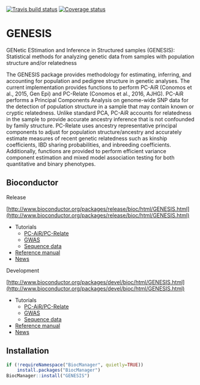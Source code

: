 [![Travis build status](https://travis-ci.org/UW-GAC/GENESIS.svg?branch=master)](https://travis-ci.org/UW-GAC/GENESIS)
[![Coverage status](https://codecov.io/gh/UW-GAC/GENESIS/branch/master/graph/badge.svg)](https://codecov.io/github/UW-GAC/GENESIS?branch=master)

# GENESIS
GENetic EStimation and Inference in Structured samples (GENESIS): Statistical methods for analyzing genetic data from samples with population structure and/or relatedness

The GENESIS package provides methodology for estimating,
        inferring, and accounting for population and pedigree structure
        in genetic analyses.  The current implementation provides
        functions to perform PC-AiR (Conomos et al., 2015, Gen Epi) and PC-Relate 
        (Conomos et al., 2016, AJHG). PC-AiR performs a Principal Components 
        Analysis on genome-wide SNP data for the detection of population 
        structure in a sample that may contain known or cryptic relatedness. 
        Unlike standard PCA, PC-AiR accounts for relatedness in the sample 
        to provide accurate ancestry inference that is not confounded by 
        family structure. PC-Relate uses ancestry representative principal 
        components to adjust for population structure/ancestry and accurately 
        estimate measures of recent genetic relatedness such as kinship 
        coefficients, IBD sharing probabilities, and inbreeding coefficients. 
        Additionally, functions are provided to perform efficient variance 
        component estimation and mixed model association testing for both 
        quantitative and binary phenotypes.

## Bioconductor

Release

[http://www.bioconductor.org/packages/release/bioc/html/GENESIS.html](http://www.bioconductor.org/packages/release/bioc/html/GENESIS.html)

* Tutorials
  * [PC-AiR/PC-Relate](http://bioconductor.org/packages/release/bioc/vignettes/GENESIS/inst/doc/pcair.html)
  * [GWAS](http://bioconductor.org/packages/release/bioc/vignettes/GENESIS/inst/doc/assoc_test.html)
  * [Sequence data](http://bioconductor.org/packages/release/bioc/vignettes/GENESIS/inst/doc/assoc_test_seq.html)
* [Reference manual](http://www.bioconductor.org/packages/release/bioc/manuals/GENESIS/man/GENESIS.pdf)
* [News](http://bioconductor.org/packages/release/bioc/news/GENESIS/NEWS)

Development

[http://www.bioconductor.org/packages/devel/bioc/html/GENESIS.html](http://www.bioconductor.org/packages/devel/bioc/html/GENESIS.html)

* Tutorials
  * [PC-AiR/PC-Relate](http://bioconductor.org/packages/devel/bioc/vignettes/GENESIS/inst/doc/pcair.html)
  * [GWAS](http://bioconductor.org/packages/devel/bioc/vignettes/GENESIS/inst/doc/assoc_test.html)
  * [Sequence data](http://bioconductor.org/packages/devel/bioc/vignettes/GENESIS/inst/doc/assoc_test_seq.html)
* [Reference manual](http://www.bioconductor.org/packages/devel/bioc/manuals/GENESIS/man/GENESIS.pdf)
* [News](http://bioconductor.org/packages/devel/bioc/news/GENESIS/NEWS)

## Installation

```R
if (!requireNamespace("BiocManager", quietly=TRUE))
    install.packages("BiocManager")
BiocManager::install("GENESIS")
```
